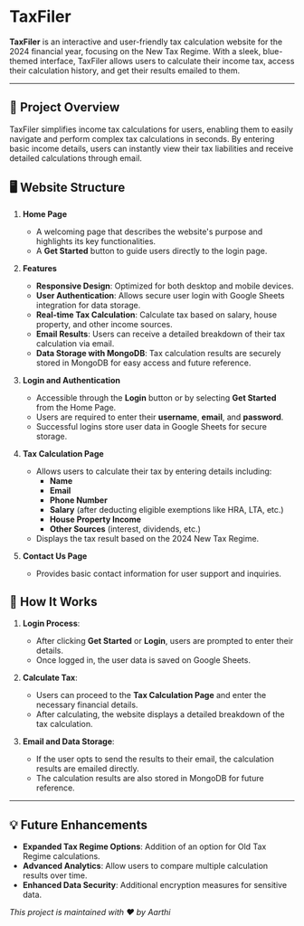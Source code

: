 
# TaxFiler

**TaxFiler** is an interactive and user-friendly tax calculation website for the 2024 financial year, focusing on the New Tax Regime. With a sleek, blue-themed interface, TaxFiler allows users to calculate their income tax, access their calculation history, and get their results emailed to them.

---

## 🚀 Project Overview

TaxFiler simplifies income tax calculations for users, enabling them to easily navigate and perform complex tax calculations in seconds. By entering basic income details, users can instantly view their tax liabilities and receive detailed calculations through email.

## 🖥️ Website Structure

1. **Home Page**  
   - A welcoming page that describes the website's purpose and highlights its key functionalities.
   - A **Get Started** button to guide users directly to the login page.

2. **Features**
   - **Responsive Design**: Optimized for both desktop and mobile devices.
   - **User Authentication**: Allows secure user login with Google Sheets integration for data storage.
   - **Real-time Tax Calculation**: Calculate tax based on salary, house property, and other income sources.
   - **Email Results**: Users can receive a detailed breakdown of their tax calculation via email.
   - **Data Storage with MongoDB**: Tax calculation results are securely stored in MongoDB for easy access and future reference.

3. **Login and Authentication**
   - Accessible through the **Login** button or by selecting **Get Started** from the Home Page.
   - Users are required to enter their **username**, **email**, and **password**.
   - Successful logins store user data in Google Sheets for secure storage.

4. **Tax Calculation Page**
   - Allows users to calculate their tax by entering details including:
     - **Name**
     - **Email**
     - **Phone Number**
     - **Salary** (after deducting eligible exemptions like HRA, LTA, etc.)
     - **House Property Income**
     - **Other Sources** (interest, dividends, etc.)
   - Displays the tax result based on the 2024 New Tax Regime.

5. **Contact Us Page**
   - Provides basic contact information for user support and inquiries.

## 🔑 How It Works

1. **Login Process**:
   - After clicking **Get Started** or **Login**, users are prompted to enter their details.
   - Once logged in, the user data is saved on Google Sheets.
  
2. **Calculate Tax**:
   - Users can proceed to the **Tax Calculation Page** and enter the necessary financial details.
   - After calculating, the website displays a detailed breakdown of the tax calculation.
  
3. **Email and Data Storage**:
   - If the user opts to send the results to their email, the calculation results are emailed directly.
   - The calculation results are also stored in MongoDB for future reference.

---

## 💡 Future Enhancements

- **Expanded Tax Regime Options**: Addition of an option for Old Tax Regime calculations.
- **Advanced Analytics**: Allow users to compare multiple calculation results over time.
- **Enhanced Data Security**: Additional encryption measures for sensitive data.




*This project is maintained with ❤️ by Aarthi*
